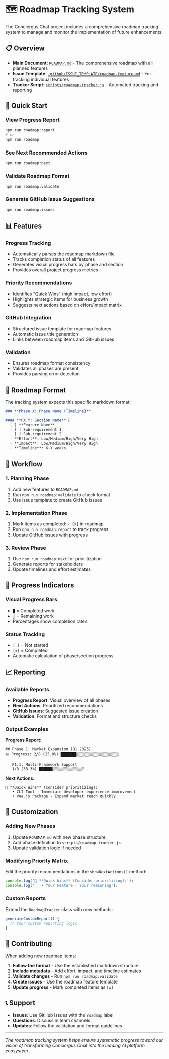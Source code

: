 # 🗺️ Roadmap Tracking System

The Conciergus Chat project includes a comprehensive roadmap tracking system to manage and monitor the implementation of future enhancements.

## 📋 **Overview**

- **Main Document**: [`ROADMAP.md`](../ROADMAP.md) - The comprehensive roadmap with all planned features
- **Issue Template**: [`.github/ISSUE_TEMPLATE/roadmap-feature.md`](../.github/ISSUE_TEMPLATE/roadmap-feature.md) - For tracking individual features
- **Tracker Script**: [`scripts/roadmap-tracker.js`](../scripts/roadmap-tracker.js) - Automated tracking and reporting

## 🚀 **Quick Start**

### View Progress Report
```bash
npm run roadmap:report
# or
npm run roadmap
```

### See Next Recommended Actions  
```bash
npm run roadmap:next
```

### Validate Roadmap Format
```bash
npm run roadmap:validate
```

### Generate GitHub Issue Suggestions
```bash
npm run roadmap:issues
```

## 📊 **Features**

### **Progress Tracking**
- Automatically parses the roadmap markdown file
- Tracks completion status of all features
- Generates visual progress bars by phase and section
- Provides overall project progress metrics

### **Priority Recommendations**
- Identifies "Quick Wins" (high impact, low effort)
- Highlights strategic items for business growth
- Suggests next actions based on effort/impact matrix

### **GitHub Integration**
- Structured issue template for roadmap features
- Automatic issue title generation
- Links between roadmap items and GitHub issues

### **Validation**
- Ensures roadmap format consistency
- Validates all phases are present
- Provides parsing error detection

## 📝 **Roadmap Format**

The tracking system expects this specific markdown format:

```markdown
### **Phase X: Phase Name (Timeline)**

#### **PX.Y: Section Name** 🎯
- [ ] **Feature Name**
  - [ ] Sub-requirement 1
  - [ ] Sub-requirement 2
  - **Effort**: Low/Medium/High/Very High
  - **Impact**: Low/Medium/High/Very High  
  - **Timeline**: X-Y weeks
```

## 🔄 **Workflow**

### **1. Planning Phase**
1. Add new features to `ROADMAP.md`
2. Run `npm run roadmap:validate` to check format
3. Use issue template to create GitHub issues

### **2. Implementation Phase**  
1. Mark items as completed: `- [x]` in roadmap
2. Run `npm run roadmap:report` to track progress
3. Update GitHub issues with progress

### **3. Review Phase**
1. Use `npm run roadmap:next` for prioritization
2. Generate reports for stakeholders  
3. Update timelines and effort estimates

## 🎯 **Progress Indicators**

### **Visual Progress Bars**
- `█` = Completed work
- `░` = Remaining work  
- Percentages show completion rates

### **Status Tracking**
- `[ ]` = Not started
- `[x]` = Completed
- Automatic calculation of phase/section progress

## 📈 **Reporting**

### **Available Reports**
- **Progress Report**: Visual overview of all phases
- **Next Actions**: Prioritized recommendations
- **GitHub Issues**: Suggested issue creation
- **Validation**: Format and structure checks

### **Output Examples**

**Progress Report:**
```
## Phase 1: Market Expansion (Q1 2025)
📊 Progress: 2/8 (25.0%) ███████░░░░░░░░░░░░░░░░░░░

   P1.1: Multi-Framework Support
   1/3 (33.3%) ██████░░░░░░░░░░░░░░
```

**Next Actions:**
```
🚀 **Quick Wins** (Consider prioritizing):
   • CLI Tool - Immediate developer experience improvement
   • Vue.js Package - Expand market reach quickly
```

## 🔧 **Customization**

### **Adding New Phases**
1. Update `ROADMAP.md` with new phase structure
2. Add phase definition to `scripts/roadmap-tracker.js`
3. Update validation logic if needed

### **Modifying Priority Matrix**
Edit the priority recommendations in the `showNextActions()` method:

```javascript
console.log('🚀 **Quick Wins** (Consider prioritizing):');
console.log('   • Your Feature - Your reasoning');
```

### **Custom Reports**
Extend the `RoadmapTracker` class with new methods:

```javascript
generateCustomReport() {
  // Your custom reporting logic
}
```

## 🤝 **Contributing**

When adding new roadmap items:

1. **Follow the format** - Use the established markdown structure
2. **Include metadata** - Add effort, impact, and timeline estimates  
3. **Validate changes** - Run `npm run roadmap:validate`
4. **Create issues** - Use the roadmap feature template
5. **Update progress** - Mark completed items as `[x]`

## 📞 **Support**

- **Issues**: Use GitHub issues with the `roadmap` label
- **Questions**: Discuss in team channels
- **Updates**: Follow the validation and format guidelines

---

*The roadmap tracking system helps ensure systematic progress toward our vision of transforming Conciergus Chat into the leading AI platform ecosystem.* 